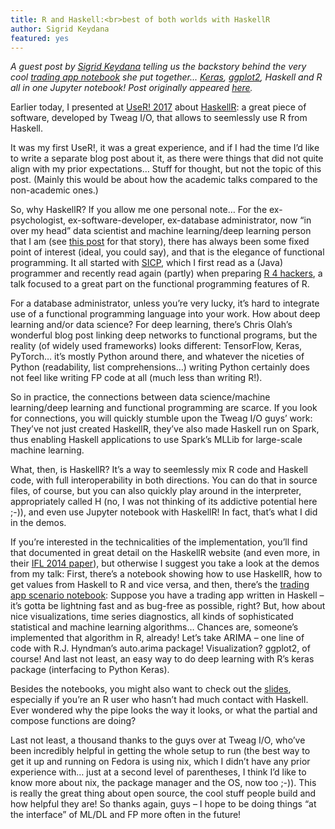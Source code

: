 ```yaml
---
title: R and Haskell:<br>best of both worlds with HaskellR
author: Sigrid Keydana
featured: yes
---
```


*A guest post by [Sigrid Keydana][sigrid-keydana] telling us the
backstory behind the very
cool [trading app notebook][trading-notebook] she put
together... [Keras][keras], [ggplot2][ggplot2], Haskell and R all in
one Jupyter notebook! Post originally appeared [here][original-post].*

[keras]: https://keras.io/
[ggplot2]: http://ggplot2.org/
[sigrid-keydana]: https://recurrentnull.wordpress.com/about/
[trading-notebook]: http://nbviewer.jupyter.org/github/skeydan/haskellR-intro/blob/master/stockmarket_demo.ipynb
[original-post]: https://recurrentnull.wordpress.com/2017/07/07/haskellr/

Earlier today, I presented at [UseR! 2017][user2017]
about [HaskellR][haskellr]: a great piece of software, developed by
Tweag I/O, that allows to seemlessly use R from Haskell.

[haskellr]: https://tweag.github.io/HaskellR/
[user2017]: https://user2017.brussels/

It was my first UseR!, it was a great experience, and if I had the
time I’d like to write a separate blog post about it, as there were
things that did not quite align with my prior expectations… Stuff for
thought, but not the topic of this post. (Mainly this would be about
how the academic talks compared to the non-academic ones.)

So, why HaskellR? If you allow me one personal note… For the
ex-psychologist, ex-software-developer, ex-database administrator, now
“in over my head” data scientist and machine learning/deep learning
person that I am (see [this post][doing-data-science] for that story),
there has always been some fixed point of interest (ideal, you could
say), and that is the elegance of functional programming. It all
started with [SICP][sicp], which I first read as a (Java) programmer
and recently read again (partly) when
preparing [R 4 hackers][r4hackers], a talk focused to a great part on
the functional programming features of R.

[sicp]: https://mitpress.mit.edu/sicp/
[r4hackers]: https://recurrentnull.wordpress.com/2017/03/20/r-4-hackers/
[doing-data-science]: https://recurrentnull.wordpress.com/2016/09/05/doing-data-science/

For a database administrator, unless you’re very lucky, it’s hard to
integrate use of a functional programming language into your work. How
about deep learning and/or data science? For deep learning, there’s
Chris Olah’s wonderful blog post linking deep networks to functional
programs, but the reality (of widely used frameworks) looks different:
TensorFlow, Keras, PyTorch… it’s mostly Python around there, and
whatever the niceties of Python (readability, list comprehensions…)
writing Python certainly does not feel like writing FP code at all
(much less than writing R!).

So in practice, the connections between data science/machine
learning/deep learning and functional programming are scarce. If you
look for connections, you will quickly stumble upon the Tweag I/O
guys’ work: They’ve not just created HaskellR, they’ve also made
Haskell run on Spark, thus enabling Haskell applications to use
Spark’s MLLib for large-scale machine learning.

What, then, is HaskellR? It’s a way to seemlessly mix R code and
Haskell code, with full interoperability in both directions. You can
do that in source files, of course, but you can also quickly play
around in the interpreter, appropriately called H (no, I was not
thinking of its addictive potential here ;-)), and even use Jupyter
notebook with HaskellR! In fact, that’s what I did in the demos.

If you’re interested in the technicalities of the implementation,
you’ll find that documented in great detail on the HaskellR website
(and even more, in their [IFL 2014 paper][ifl2014]), but otherwise
I suggest you take a look at the demos from my talk: First, there’s
a notebook showing how to use HaskellR, how to get values from Haskell
to R and vice versa, and then, there’s
the [trading app scenario notebook][trading-notebook]: Suppose you
have a trading app written in Haskell – it’s gotta be lightning fast
and as bug-free as possible, right? But, how about nice
visualizations, time series diagnostics, all kinds of sophisticated
statistical and machine learning algorithms… Chances are, someone’s
implemented that algorithm in R, already! Let’s take ARIMA – one line
of code with R.J. Hyndman’s auto.arima package! Visualization?
ggplot2, of course! And last not least, an easy way to do deep
learning with R’s keras package (interfacing to Python Keras).

[ifl2014]: https://ifl2014.github.io/submissions/ifl2014_submission_16.pdf
[haskellr-intro]: http://nbviewer.jupyter.org/github/skeydan/haskellR-intro/blob/master/haskellR_demo.ipynb

Besides the notebooks, you might also want to check out the [slides][slides],
especially if you’re an R user who hasn’t had much contact with
Haskell. Ever wondered why the pipe looks the way it looks, or what
the partial and compose functions are doing?

[slides]: http://rpubs.com/zkajdan/289817

Last not least, a thousand thanks to the guys over at Tweag I/O,
who’ve been incredibly helpful in getting the whole setup to run (the
best way to get it up and running on Fedora is using nix, which
I didn’t have any prior experience with… just at a second level of
parentheses, I think I’d like to know more about nix, the package
manager and the OS, now too ;-)). This is really the great thing about
open source, the cool stuff people build and how helpful they are! So
thanks again, guys – I hope to be doing things “at the interface” of
ML/DL and FP more often in the future!
